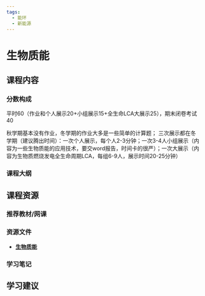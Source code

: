 ```yaml
---
tags:
  - 能环
  - 新能源
---
```


# 生物质能

## 课程内容

### 分数构成

平时60（作业和个人展示20+小组展示15+全生命LCA大展示25），期末闭卷考试40

秋学期基本没有作业，冬学期的作业大多是一些简单的计算题；
三次展示都在冬学期（建议腾出时间）：一次个人展示，每个人2-3分钟；一次3-4人小组展示（内容为一些生物质能的应用技术，要交word报告，时间卡的很严）；一次大展示（内容为生物质燃烧发电全生命周期LCA，每组6-9人，展示时间20-25分钟）

### 课程大纲





## 课程资源

### 推荐教材/网课

### 资源文件

- [**生物质能**](https://pan.baidu.com/s/1BvYuHDDGTVA2uy4pNrMugA?pwd=ztg3) 

### 学习笔记

## 学习建议










